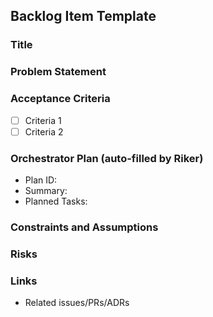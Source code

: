 ## Backlog Item Template

### Title

### Problem Statement

### Acceptance Criteria
- [ ] Criteria 1
- [ ] Criteria 2

### Orchestrator Plan (auto-filled by Riker)
- Plan ID:
- Summary:
- Planned Tasks:

### Constraints and Assumptions

### Risks

### Links
- Related issues/PRs/ADRs


